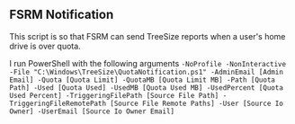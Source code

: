 ## FSRM Notification
This script is so that FSRM can send TreeSize reports when a user's home drive is over quota.

I run PowerShell with the following arguments `-NoProfile -NonInteractive -File "C:\Windows\TreeSize\QuotaNotification.ps1" -AdminEmail [Admin Email] -Quota [Quota Limit] -QuotaMB [Quota Limit MB] -Path [Quota Path] -Used [Quota Used] -UsedMB [Quota Used MB] -UsedPercent [Quota Used Percent] -TriggeringFilePath [Source File Path] -TriggeringFileRemotePath [Source File Remote Paths] -User [Source Io Owner] -UserEmail [Source Io Owner Email]`
